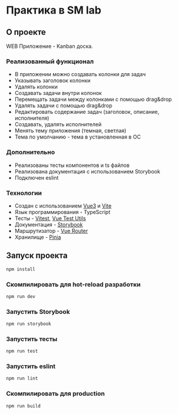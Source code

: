 # Практика в SM lab

## О проекте
WEB Приложение - Kanban доска.

### Реализованный функционал

* В приложении можно создавать колонки для задач
* Указывать заголовок колонки
* Удалять колонки
* Создавать задачи внутри колонок
* Перемещать задачи между колонками с помощью drag&drop
* Удалять задачи с помощью drag&drop
* Редактировать содержание задач (заголовок, описание, исполнителя)
* Создавать, удалять исполнителей
* Менять тему приложения (темная, светлая)
* Тема по умолчанию - тема в установленная в ОС

### Дополнительно

* Реализованы тесты компонентов и ts файлов
* Реализована документация с использованием Storybook
* Подключен eslint 

### Технологии

* Создан с использованием [Vue3](https://vuejs.org/) и [Vite](https://vitejs.dev/)
* Язык программирования - TypeScript
* Тесты - [Vitest](https://vitest.dev/), [Vue Test Utils](https://test-utils.vuejs.org/)
* Документация - [Storybook](https://storybook.js.org/)
* Маршрутизатор - [Vue Router](https://router.vuejs.org/)
* Хранилище - [Pinia](https://pinia.vuejs.org/)

## Запуск проекта

```sh
npm install
```

### Скомпилировать для hot-reload разработки

```sh
npm run dev
```

### Запустить Storybook

```sh
npm run storybook
```

### Запустить тесты

```sh
npm run test
```

### Запустить eslint

```sh
npm run lint
```

### Скомпилировать для production

```sh
npm run build
```
